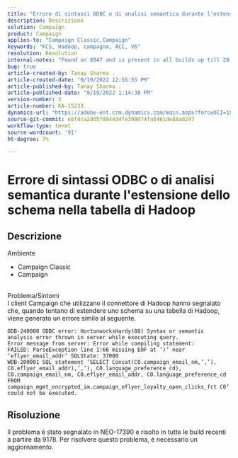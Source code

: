 ```yaml
---
title: "Errore di sintassi ODBC o di analisi semantica durante l'estensione dello schema sulla tabella di Hadoop"
description: Descrizione
solution: Campaign
product: Campaign
applies-to: "Campaign Classic,Campaign"
keywords: "KCS, Hadoop, campagna, ACC, V6"
resolution: Resolution
internal-notes: "Found on 8947 and is present in all builds up till 20.2.  Internal Support ticket: TK178548"
bug: true
article-created-by: Tanay Sharma .
article-created-date: "9/19/2022 12:55:55 PM"
article-published-by: Tanay Sharma .
article-published-date: "9/19/2022 1:14:38 PM"
version-number: 3
article-number: KA-15233
dynamics-url: "https://adobe-ent.crm.dynamics.com/main.aspx?forceUCI=1&pagetype=entityrecord&etn=knowledgearticle&id=9444595f-1a38-ed11-9db1-002248086735"
source-git-commit: e8f4ca2dd578944d4fe399074fab461de88ad247
workflow-type: tm+mt
source-wordcount: '91'
ht-degree: 7%

---
```


# Errore di sintassi ODBC o di analisi semantica durante l&#39;estensione dello schema nella tabella di Hadoop

## Descrizione

Ambiente<br>
- Campaign Classic
- Campaign



<br>Problema/Sintomi<br>I client Campaign che utilizzano il connettore di Hadoop hanno segnalato che, quando tentano di estendere uno schema su una tabella di Hadoop, viene generato un errore simile al seguente.<br>

```
ODB-240000 ODBC error: HortonworksHardy(80) Syntax or semantic analysis error thrown in server while executing query.
Error message from server: Error while compiling statement:
FAILED: ParseException line 1:66 missing EOF at ‘)’ near ‘eflyer_email_addr’ SQLState: 37000
WDB-200001 SQL statement ‘SELECT Concat(C0.campaign_email_nm,’,’), C0.eflyer_email_addr),’,’), C0.language_preference_cd), C0.campaign_email_nm, C0.eflyer_email_addr, C0.language_preference_cd FROM campaign_mgmt_encrypted_im.campaign_eflyer_loyalty_open_clicks_fct C0’ could not be executed.
```



## Risoluzione


Il problema è stato segnalato in NEO-17390 e risolto in tutte le build recenti a partire da 9178. Per risolvere questo problema, è necessario un aggiornamento.

